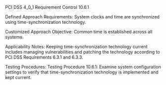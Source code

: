PCI DSS 4_0_1 Requirement Control 10.6.1

Defined Approach Requirements:
System clocks and time are synchronized using time-synchronization technology.

Customized Approach Objective:
Common time is established across all systems.

Applicability Notes:
Keeping time-synchronization technology current includes managing vulnerabilities and patching the technology according to PCI DSS Requirements 6.3.1 and 6.3.3.

Testing Procedures:
Testing Procedure 10.6.1: Examine system configuration settings to verify that time-synchronization technology is implemented and kept current.
